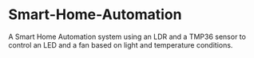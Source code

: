 # Smart-Home-Automation
A Smart Home Automation system using an LDR and a TMP36 sensor to control an LED and a fan based on light and temperature conditions.
